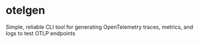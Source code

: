 # otelgen
Simple, reliable CLI tool for generating OpenTelemetry traces, metrics, and logs to test OTLP endpoints
